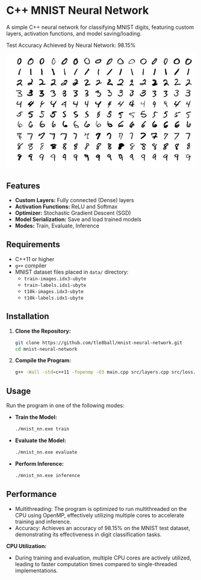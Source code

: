 # C++ MNIST Neural Network

A simple C++ neural network for classifying MNIST digits, featuring custom layers, activation functions, and model saving/loading.

Test Accuracy Achieved by Neural Network: 98.15%

![alt text](image.png)

## Features

- **Custom Layers:** Fully connected (Dense) layers
- **Activation Functions:** ReLU and Softmax
- **Optimizer:** Stochastic Gradient Descent (SGD)
- **Model Serialization:** Save and load trained models
- **Modes:** Train, Evaluate, Inference

## Requirements

- C++11 or higher
- `g++` compiler
- MNIST dataset files placed in `data/` directory:
  - `train-images.idx3-ubyte`
  - `train-labels.idx1-ubyte`
  - `t10k-images.idx3-ubyte`
  - `t10k-labels.idx1-ubyte`

## Installation

1. **Clone the Repository:**

   ```bash
   git clone https://github.com/tle8ball/mnist-neural-network.git
   cd mnist-neural-network
   ```

2. **Compile the Program:**
   ```bash
   g++ -Wall -std=c++11 -fopenmp -O3 main.cpp src/layers.cpp src/loss.cpp src/optimizer.cpp src/mnist_loader.cpp src/neural_network.cpp src/utils.cpp -o mnist_nn.exe
   ```

## Usage

Run the program in one of the following modes:

- **Train the Model:**

  ```bash
  ./mnist_nn.exe train
  ```

- **Evaluate the Model:**

  ```bash
  ./mnist_nn.exe evaluate
  ```

- **Perform Inference:**
  ```bash
  ./mnist_nn.exe inference
  ```

## Performance

- Multithreading: The program is optimized to run multithreaded on the CPU using OpenMP, effectively utilizing multiple cores to accelerate training and inference.
- Accuracy: Achieves an accuracy of 98.15% on the MNIST test dataset, demonstrating its effectiveness in digit classification tasks.

**CPU Utilization:**

- During training and evaluation, multiple CPU cores are actively utilized, leading to faster computation times compared to single-threaded implementations.
